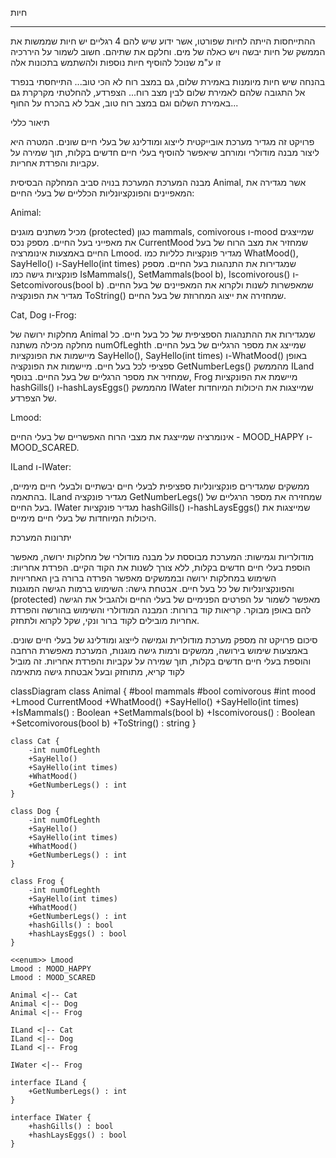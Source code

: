 חיות


---
ההתייחסות הייתה לחיות שפורטו, אשר ידוע שיש להם 4 רגליים 
יש חיות שממשות את הממשק של חיות יבשה ויש כאלה של מים. וחלקם את שתיהם. 
     חשוב לשמור על היררכיה זו ע"מ שנוכל להוסיף חיות נוספות ולהשתמש בתכונות אלה


בהנחה שיש חיות מיומנות באמירת שלום, גם במצב רוח לא הכי טוב... התייחסתי בנפרד אל התגובה שלהם לאמירת שלום לבין מצב רוח... 
הצפרדע, להחלטתי מקרקרת גם באמירת השלום וגם במצב רוח טוב, אבל לא בהכרח על החוף...



תיאור כללי

פרויקט זה מגדיר מערכת אובייקטית לייצוג ומודלינג של בעלי חיים שונים. המטרה היא ליצור מבנה מודולרי ומורחב שיאפשר להוסיף בעלי חיים חדשים בקלות, תוך שמירה על עקביות והפרדת אחריות.

מבנה המערכת
המערכת בנויה סביב המחלקה הבסיסית Animal, אשר מגדירה את המאפיינים והפונקציונליות הכלליים של בעלי החיים:

Animal:

מכיל משתנים מוגנים (protected) כגון mammals, comivorous ו-mood שמייצגים את מאפייני בעל החיים.
מספק נכס CurrentMood שמחזיר את מצב הרוח של בעל החיים באמצעות אינומרציה Lmood.
מגדיר פונקציות כלליות כמו WhatMood(), SayHello() ו-SayHello(int times) שמגדירות את התנהגות בעל החיים.
מספק פונקציות גישה כמו IsMammals(), SetMammals(bool b), Iscomivorous() ו-Setcomivorous(bool b) שמאפשרות לשנות ולקרוא את המאפיינים של בעל החיים.
מגדיר את הפונקציה ToString() שמחזירה את ייצוג המחרוזת של בעל החיים.


Cat, Dog ו-Frog:

מחלקות ירושה של Animal שמגדירות את ההתנהגות הספציפית של כל בעל חיים.
כל מחלקה מכילה משתנה numOfLeghth שמייצג את מספר הרגליים של בעל החיים.
מיישמות את הפונקציות SayHello(), SayHello(int times) ו-WhatMood() באופן ספציפי לכל בעל חיים.
מיישמות את הפונקציה GetNumberLegs() מהממשק ILand שמחזיר את מספר הרגליים של בעל החיים.
בנוסף, Frog מיישמת את הפונקציות hashGills() ו-hashLaysEggs() מהממשק IWater שמייצגות את היכולות המיוחדות של הצפרדע.


Lmood:

אינומרציה שמייצגת את מצבי הרוח האפשריים של בעלי החיים - MOOD_HAPPY ו-MOOD_SCARED.


ILand ו-IWater:

ממשקים שמגדירים פונקציונליות ספציפית לבעלי חיים יבשתיים ולבעלי חיים מימיים, בהתאמה.
ILand מגדיר פונקציה GetNumberLegs() שמחזירה את מספר הרגליים של בעל החיים.
IWater מגדיר פונקציות hashGills() ו-hashLaysEggs() שמייצגות את היכולות המיוחדות של בעלי חיים מימיים.



יתרונות המערכת

מודולריות וגמישות: המערכת מבוססת על מבנה מודולרי של מחלקות ירושה, מאפשר הוספת בעלי חיים חדשים בקלות, ללא צורך לשנות את הקוד הקיים.
הפרדת אחריות: השימוש במחלקות ירושה ובממשקים מאפשר הפרדה ברורה בין האחריויות והפונקציונליות של כל בעל חיים.
אבטחת גישה: השימוש ברמות הגישה המוגנות (protected) מאפשר לשמור על הפרטים הפנימיים של בעלי החיים ולהגביל את הגישה להם באופן מבוקר.
קריאות קוד ברורות: המבנה המודולרי והשימוש בהורשה והפרדת אחריות מובילים לקוד ברור ונקי, שקל לקרוא ולתחזק.

סיכום
פרויקט זה מספק מערכת מודולרית וגמישה לייצוג ומודלינג של בעלי חיים שונים. באמצעות שימוש בירושה, ממשקים ורמות גישה מוגנות, המערכת מאפשרת הרחבה והוספת בעלי חיים חדשים בקלות, תוך שמירה על עקביות והפרדת אחריות. זה מוביל לקוד קריא, מתוחזק ובעל אבטחת גישה מתאימה


classDiagram
    class Animal {
        #bool mammals
        #bool comivorous
        #int mood
        +Lmood CurrentMood
        +WhatMood()
        +SayHello()
        +SayHello(int times)
        +IsMammals() : Boolean
        +SetMammals(bool b)
        +Iscomivorous() : Boolean  
        +Setcomivorous(bool b)
        +ToString() : string
    }

    class Cat {
        -int numOfLeghth
        +SayHello()
        +SayHello(int times)
        +WhatMood()
        +GetNumberLegs() : int
    }

    class Dog {
        -int numOfLeghth
        +SayHello()
        +SayHello(int times)
        +WhatMood()
        +GetNumberLegs() : int
    }

    class Frog {
        -int numOfLeghth
        +SayHello(int times)
        +WhatMood()
        +GetNumberLegs() : int
        +hashGills() : bool
        +hashLaysEggs() : bool
    }

    <<enum>> Lmood
    Lmood : MOOD_HAPPY
    Lmood : MOOD_SCARED

    Animal <|-- Cat
    Animal <|-- Dog
    Animal <|-- Frog

    ILand <|-- Cat
    ILand <|-- Dog
    ILand <|-- Frog

    IWater <|-- Frog

    interface ILand {
        +GetNumberLegs() : int
    }

    interface IWater {
        +hashGills() : bool
        +hashLaysEggs() : bool
    }


